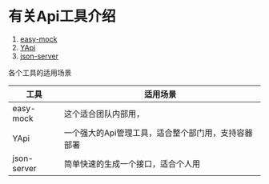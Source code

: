 #  有关Api工具介绍

1. [easy-mock](https://easy-mock.com/)
2. [YApi](https://link.jianshu.com/?t=https%3A%2F%2Fgithub.com%2FYMFE%2Fyapi)
3. [json-server](https://github.com/typicode/json-server) 

各个工具的适用场景

| 工具        | 适用场景                                            |
| ----------- | --------------------------------------------------- |
| easy-mock   | 这个适合团队内部用，                                |
| YApi        | 一个强大的Api管理工具，适合整个部门用，支持容器部署 |
| json-server | 简单快速的生成一个接口，适合个人用                  |

